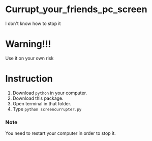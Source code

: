 # Currupt_your_friends_pc_screen
I don't know how to stop it
# Warning!!!
Use it on your own risk
# Instruction
1. Download ``python`` in your computer.
2. Download this package.
3. Open terminal in that folder.
4. Type ``python screencurrupter.py``
### Note
You need to restart your computer in order to stop it. 

